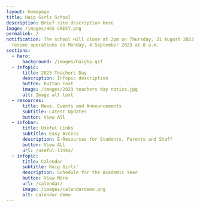 ```yaml
---
layout: homepage
title: Haig Girls School
description: Brief site description here
image: /images/HGS CREST.png
permalink: /
notification: The school will close at 2pm on Thursday, 31 August 2023. We will
  resume operations on Monday, 4 September 2023 at 8 a.m.
sections:
  - hero:
      background: /images/haighp.gif
  - infopic:
      title: 2023 Teachers Day
      description: Infopic description
      button: Button Text
      image: /images/2023 teachers day notice.jpg
      alt: Image alt text
  - resources:
      title: News, Events and Announcements
      subtitle: Latest Updates
      button: View All
  - infobar:
      title: Useful Links
      subtitle: Easy Access
      description: E-Resources for Students, Parents and Staff
      button: View ALl
      url: /useful-links/
  - infopic:
      title: Calendar
      subtitle: Haig Girls'
      description: Schedule for the Academic Year
      button: View More
      url: /calendar/
      image: /images/calendardemo.png
      alt: calendar demo
---
```

